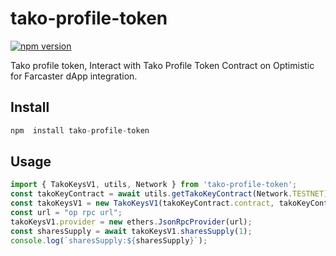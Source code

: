 # tako-profile-token
[![npm version](https://img.shields.io/badge/npm-1.0.0-brightgreen.svg)](https://www.npmjs.com/package/tako-profile-token)

Tako profile token, Interact with Tako Profile Token Contract on Optimistic for Farcaster dApp integration.

## Install
```javascript
npm  install tako-profile-token
```

## Usage
```javascript
import { TakoKeysV1, utils, Network } from 'tako-profile-token';
const takoKeyContract = await utils.getTakoKeyContract(Network.TESTNET);
const takoKeysV1 = new TakoKeysV1(takoKeyContract.contract, takoKeyContract.chain_id);
const url = "op rpc url";
takoKeysV1.provider = new ethers.JsonRpcProvider(url);
const sharesSupply = await takoKeysV1.sharesSupply(1);
console.log(`sharesSupply:${sharesSupply}`);
```
